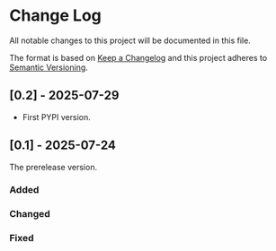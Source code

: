 # Change Log

All notable changes to this project will be documented in this file.

The format is based on [Keep a Changelog](http://keepachangelog.com/)
and this project adheres to [Semantic Versioning](http://semver.org/).

## [0.2] - 2025-07-29

- First PYPI version.

## [0.1] - 2025-07-24

The prerelease version.

### Added

### Changed

### Fixed
